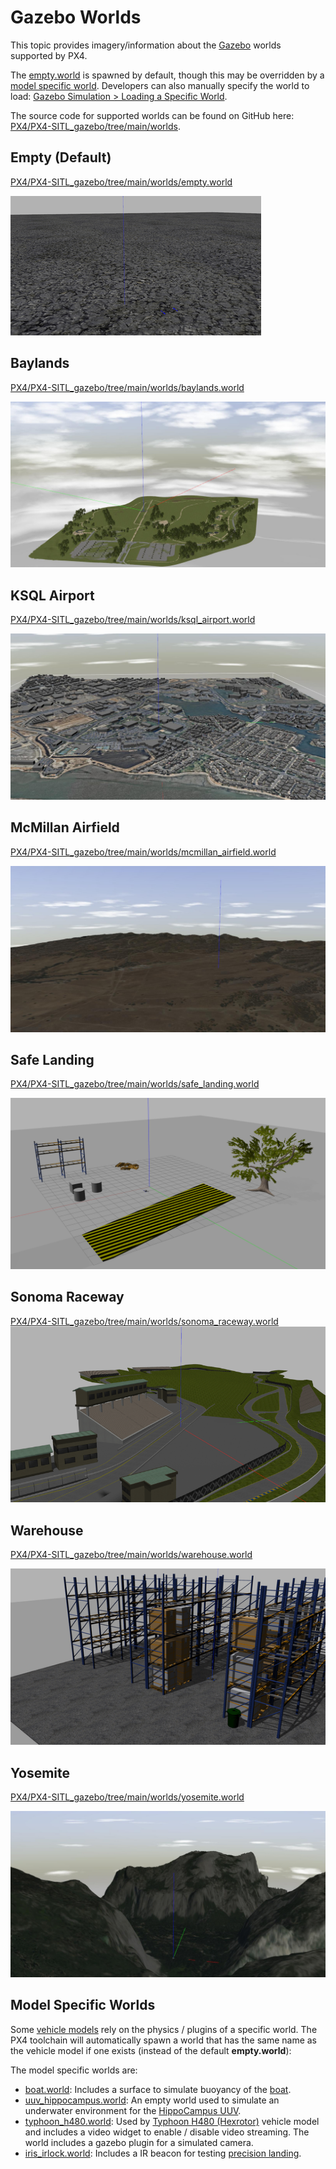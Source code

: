 # Gazebo Worlds

This topic provides imagery/information about the [Gazebo](../simulation/gazebo.md) worlds supported by PX4.

The [empty.world](#empty_world) is spawned by default, though this may be overridden by a [model specific world](#model_specific_worlds). Developers can also manually specify the world to load: [Gazebo Simulation > Loading a Specific World](../simulation/gazebo.md#set_world).

The source code for supported worlds can be found on GitHub here: [PX4/PX4-SITL_gazebo/tree/main/worlds](https://github.com/PX4/PX4-SITL_gazebo/tree/main/worlds).

<a id="empty_world"></a>

## Empty (Default)

[PX4/PX4-SITL_gazebo/tree/main/worlds/empty.world](https://github.com/PX4/PX4-SITL_gazebo/blob/main/worlds/empty.world)

![empty](../../assets/simulation/gazebo/worlds/empty.png)

## Baylands

[PX4/PX4-SITL_gazebo/tree/main/worlds/baylands.world](https://github.com/PX4/PX4-SITL_gazebo/blob/main/worlds/baylands.world)

![Baylands World](../../assets/simulation/gazebo/worlds/baylands.jpg)

## KSQL Airport

[PX4/PX4-SITL_gazebo/tree/main/worlds/ksql_airport.world](https://github.com/PX4/PX4-SITL_gazebo/blob/main/worlds/ksql_airport.world)

![KSQL Airport World](../../assets/simulation/gazebo/worlds/ksql_airport.jpg)

## McMillan Airfield

[PX4/PX4-SITL_gazebo/tree/main/worlds/mcmillan_airfield.world](https://github.com/PX4/PX4-SITL_gazebo/blob/main/worlds/mcmillan_airfield.world)

![McMillan Airfield World](../../assets/simulation/gazebo/worlds/mcmillan_airfield.jpg)

## Safe Landing

[PX4/PX4-SITL_gazebo/tree/main/worlds/safe_landing.world](https://github.com/PX4/PX4-SITL_gazebo/blob/main/worlds/safe_landing.world)

![Safe Landing World](../../assets/simulation/gazebo/worlds/safe_landing.png)

## Sonoma Raceway

[PX4/PX4-SITL_gazebo/tree/main/worlds/sonoma_raceway.world](https://github.com/PX4/PX4-SITL_gazebo/blob/main/worlds/sonoma_raceway.world) ![Sonoma_Raceway](../../assets/simulation/gazebo/worlds/sonoma_raceway.png)

## Warehouse

[PX4/PX4-SITL_gazebo/tree/main/worlds/warehouse.world](https://github.com/PX4/PX4-SITL_gazebo/blob/main/worlds/warehouse.world)

![Warehouse](../../assets/simulation/gazebo/worlds/warehouse.png)

## Yosemite

[PX4/PX4-SITL_gazebo/tree/main/worlds/yosemite.world](https://github.com/PX4/PX4-SITL_gazebo/blob/main/worlds/yosemite.world)

![Yosemite](../../assets/simulation/gazebo/worlds/yosemite.jpg)

<a id="model_specific_worlds"></a>

## Model Specific Worlds

Some [vehicle models](../simulation/gazebo_vehicles.md) rely on the physics / plugins of a specific world. The PX4 toolchain will automatically spawn a world that has the same name as the vehicle model if one exists (instead of the default **empty.world**):

The model specific worlds are:
- [boat.world](https://github.com/PX4/PX4-SITL_gazebo/blob/main/worlds/boat.world): Includes a surface to simulate buoyancy of the [boat](../simulation/gazebo_vehicles.md#usv).
- [uuv_hippocampus.world](https://github.com/PX4/PX4-SITL_gazebo/blob/main/worlds/uuv_hippocampus.world): An empty world used to simulate an underwater environment for the [HippoCampus UUV](../simulation/gazebo_vehicles.md#uuv).
- [typhoon_h480.world](https://github.com/PX4/PX4-SITL_gazebo/blob/main/worlds/typhoon_h480.world): Used by [Typhoon H480 (Hexrotor)](../simulation/gazebo_vehicles.md#typhoon_h480) vehicle model and includes a video widget to enable / disable video streaming. The world includes a gazebo plugin for a simulated camera.
- [iris_irlock.world](https://github.com/PX4/PX4-SITL_gazebo/blob/main/worlds/iris_irlock.world): Includes a IR beacon for testing [precision landing](../advanced_features/precland.md).
